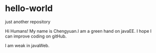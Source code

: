 # hello-world
just another repository

Hi Humans!
   My name is Chengyuan.I am a green hand on javaEE. I hope I can improve coding on gitHub.
   
   I am weak in javaWeb.
